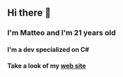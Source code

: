 ## Hi there 👋
### I'm Matteo and I'm 21 years old
#### I'm a dev specialized on C#
#### Take a look of my [web site](https://matteogenna.github.io/mysite/)

